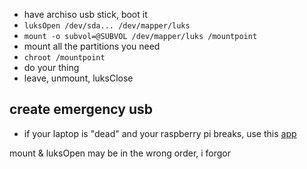 * have archiso usb stick, boot it
* `luksOpen /dev/sda... /dev/mapper/luks`
* `mount -o subvol=@SUBVOL /dev/mapper/luks /mountpoint`
* mount all the partitions you need
* `chroot /mountpoint`
* do your thing
* leave, unmount, luksClose

## create emergency usb
* if your laptop is "dead" and your raspberry pi breaks, use this [app](https://play.google.com/store/apps/details?id=eu.depau.etchdroid)


mount & luksOpen may be in the wrong order, i forgor
